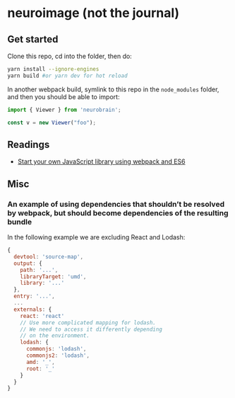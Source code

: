 # neuroimage (not the journal)

## Get started

Clone this repo, cd into the folder, then do:

```bash
yarn install --ignore-engines
yarn build #or yarn dev for hot reload
```

In another webpack build, symlink to this repo in the `node_modules` folder, and then you should be able to import:

```js
import { Viewer } from 'neurobrain';

const v = new Viewer("foo");
```


## Readings

* [Start your own JavaScript library using webpack and ES6](http://krasimirtsonev.com/blog/article/javascript-library-starter-using-webpack-es6)

## Misc

### An example of using dependencies that shouldn’t be resolved by webpack, but should become dependencies of the resulting bundle

In the following example we are excluding React and Lodash:

```js
{
  devtool: 'source-map',
  output: {
    path: '...',
    libraryTarget: 'umd',
    library: '...'
  },
  entry: '...',
  ...
  externals: {
    react: 'react'
    // Use more complicated mapping for lodash.
    // We need to access it differently depending
    // on the environment.
    lodash: {
      commonjs: 'lodash',
      commonjs2: 'lodash',
      amd: '_',
      root: '_'
    }
  }
}
```
